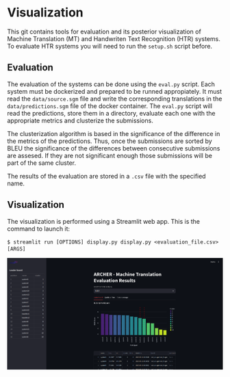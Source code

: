 # Visualization
This git contains tools for evaluation and its posterior visualization of Machine Translation (MT) and Handwriten Text Recognition (HTR) systems. To evaluate HTR systems you will need to run the `setup.sh` script before.

## Evaluation
The evaluation of the systems can be done using the `eval.py` script. Each system must be dockerized and prepared to be runned appropiately. It must read the `data/source.sgm` file and write the corresponding translations in the `data/predictions.sgm` file of the docker container. The `eval.py` script will read the predictions, store them in a directory, evaluate each one with the appropriate metrics and clusterize the submissions. 

The clusterization algorithm is based in the significance of the difference in the metrics of the predictions. Thus, once the submissions are sorted by BLEU the significance of the differences between consecutive submissions are assesed. If they are not significant enough those submissions will be part of the same cluster.

The results of the evaluation are stored in a `.csv` file with the specified name.

## Visualization
The visualization is performed using a Streamlit web app. This is the command to launch it:

```
$ streamlit run [OPTIONS] display.py display.py <evaluation_file.csv> [ARGS]
```
![alt text](images/screenshot.png)
